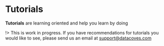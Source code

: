 # Tutorials

**Tutorials** are learning oriented and help you learn by doing

!> This is work in progress. If you have recommendations for tutorials you would like to see, please send us an email at support@datacoves.com
